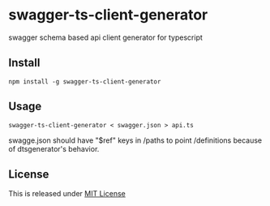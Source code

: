 # swagger-ts-client-generator

swagger schema based api client generator for typescript

## Install

```
npm install -g swagger-ts-client-generator
```

## Usage

```
swagger-ts-client-generator < swagger.json > api.ts
```

swagge.json should have "$ref" keys in /paths to point /definitions because of dtsgenerator's behavior.

## License

This is released under [MIT License](https://narazaka.net/license/MIT?2017)
